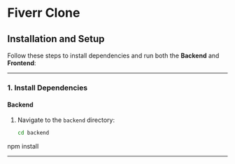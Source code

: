 # Fiverr Clone

## Installation and Setup

Follow these steps to install dependencies and run both the **Backend** and **Frontend**:

---

### 1. **Install Dependencies**

#### Backend
1. Navigate to the `backend` directory:
   ```bash
   cd backend
npm install

---

